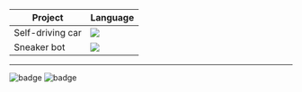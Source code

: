 | Project  | Language |
| ------------- | ------------- |
| Self-driving car  | ![](https://forthebadge.com/images/badges/made-with-python.svg)  |
| Sneaker bot  | ![](https://forthebadge.com/images/badges/made-with-javascript.svg)  |


-------

![badge](https://forthebadge.com/images/badges/built-with-science.svg)    ![badge](https://forthebadge.com/images/badges/for-robots.svg)
